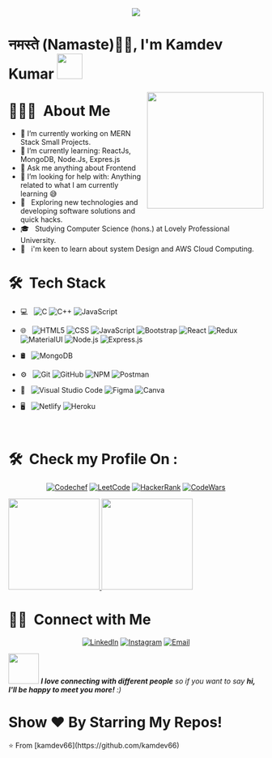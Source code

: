 <p align="center">
  <img src="https://github.com/thompsonemerson/thompsonemerson/raw/master/cover-thompson.png" />
</p>

<h1>नमस्ते (Namaste)🙏🏻, I'm Kamdev Kumar <img src="https://media.giphy.com/media/12oufCB0MyZ1Go/giphy.gif" width="50"></h1>
<img align='right' src="https://media.giphy.com/media/M9gbBd9nbDrOTu1Mqx/giphy.gif" width="230"> 
</em></p>
<h1> 👨🏻‍💻 &nbsp;About Me </h1>

- 🔭 I’m currently working on MERN Stack Small Projects.
- 🌱 I’m currently learning: ReactJs, MongoDB, Node.Js, Expres.js 
- 💬 Ask me anything about Frontend
- 🤔 I’m looking for help with: Anything related to what I am currently learning 😅
- 🤔 &nbsp; Exploring new technologies and developing software solutions and quick hacks.
- 🎓 &nbsp; Studying Computer Science (hons.) at Lovely Professional University.
- 🌱 &nbsp; i'm keen to learn about system Design and AWS Cloud Computing.

<h1> 🛠 &nbsp;Tech Stack</h1>

- 💻 &nbsp;
  ![C](https://img.shields.io/badge/C-333333?style=flat&logo=C&logoColor=blue)
  ![C++](https://img.shields.io/badge/-C++-333333?style=flat&logo=C%2B%2B&logoColor=00599C)
  ![JavaScript](https://img.shields.io/badge/-JavaScript-333333?style=flat&logo=javascript)
- 🌐 &nbsp;
  ![HTML5](https://img.shields.io/badge/-HTML5-333333?style=flat&logo=HTML5)
  ![CSS](https://img.shields.io/badge/-CSS-333333?style=flat&logo=CSS3&logoColor=1572B6)
  ![JavaScript](https://img.shields.io/badge/-JavaScript-333333?style=flat&logo=javascript)
  ![Bootstrap](https://img.shields.io/badge/-Bootstrap-333333?style=flat&logo=bootstrap&logoColor=563D7C)
  ![React](https://img.shields.io/badge/-React-333333?style=flat&logo=react)
  ![Redux](https://img.shields.io/badge/Redux-333333?style=flate&logo=redux)
  ![MaterialUI](https://img.shields.io/badge/Material--UI-333333?style=flat&logo=material-ui)
  ![Node.js](https://img.shields.io/badge/-Node.js-333333?style=flat&logo=node.js)
  ![Express.js](https://img.shields.io/badge/Express.js-333333?style=flat&logo=express)
  
- 🛢 &nbsp;
  ![MongoDB](https://img.shields.io/badge/-MongoDB-333333?style=flat&logo=mongodb)
- ⚙️ &nbsp;
  ![Git](https://img.shields.io/badge/-Git-333333?style=flat&logo=git)
  ![GitHub](https://img.shields.io/badge/-GitHub-333333?style=flat&logo=github)
  ![NPM](https://img.shields.io/badge/NPM-333333?style=flat&logo=npm&logoColor=white)
  ![Postman](https://img.shields.io/badge/Postman-333333?style=flat&logo=postman&logoColor=orange)
- 🔧 &nbsp;
  ![Visual Studio Code](https://img.shields.io/badge/-Visual%20Studio%20Code-333333?style=flat&logo=visual-studio-code&logoColor=007ACC)
  ![Figma](https://img.shields.io/badge/figma-333333?style=flat&logo=figma&logoColor=orange)
  ![Canva](https://img.shields.io/badge/Canva-333333?style=flat&logo=Canva&logoColor=blue)
- 🖥 &nbsp;
  ![Netlify](https://img.shields.io/badge/Netlify-333333?style=flat&logo=netlify)
  ![Heroku](https://img.shields.io/badge/Heroku-333333?style=flat&logo=heroku&logoColor=blue)
<br/>

<h1> 🛠 &nbsp;Check my Profile On :</h1>
<p align="center">
<a href="www.codechef.com/users/kamdev_77"><img alt="Codechef" src="https://img.shields.io/badge/CodeChef-333333?style=flat&logo=CodeChef&logoColor=orange"></a>
<a href="https://leetcode.com/kamdev_77/"><img alt="LeetCode" src="https://img.shields.io/badge/LeetCode-333333?style=flat&logo=LeetCode&logoColor=#d16c06"></a>
<a href="www.hackerrank.com/kamdevkumar666"><img alt="HackerRank" src="https://img.shields.io/badge/-Hackerrank-333333?style=flat&logo=HackerRank&logoColor=green"></a>
<a href="www.codewars.com/users/kamdev_77"><img alt="CodeWars" src="https://img.shields.io/badge/Codewars-333333?style=flat&logo=codewars&logoColor=violet"></a>
</p>

<a href="https://github.com/kamdev66">
  <img height="180em" src="https://github-readme-stats.vercel.app/api?username=kamdev66&theme=buefy&show_icons=true" />
  <img height="180em" src="https://github-readme-stats.vercel.app/api/top-langs/?username=kamdev66&theme=buefy&layout=compact" />
</a>

<br/>

<h1> 🤝🏻 &nbsp;Connect with Me </h1>

<p align="center">
<a href="www.linkedin.com/in/kamdev-kumar-128968192"><img alt="LinkedIn" src="https://img.shields.io/badge/LinkedIn-Kamdev%20Kumar%20-blue?style=flat-square&logo=linkedin"></a>
<a href="https://www.instagram.com/singh_sonu44/"><img alt="Instagram" src="https://img.shields.io/badge/Instagram-Kamdev-blue?style=flat-square&logo=instagram"></a>
<a href="mailto:kamdevkumar666@gmail.com"><img alt="Email" src="https://img.shields.io/badge/Email-kamdevkumar666@gmail.com-blue?style=flat-square&logo=gmail"></a>
</p>

<img src="https://media.giphy.com/media/LnQjpWaON8nhr21vNW/giphy.gif" width="60"> <em><b>I love connecting with different people</b> so if you want to say <b>hi, I'll be happy to meet you more!</b> :)</em>

<h1> Show ❤️ By Starring My Repos!</h1>
⭐️ From [kamdev66](https://github.com/kamdev66)
